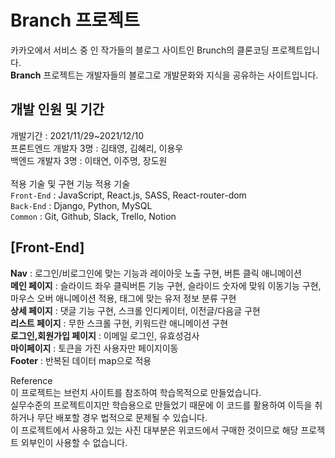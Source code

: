 # **Branch 프로젝트**

<p>
카카오에서 서비스 중 인 작가들의 블로그 사이트인 Brunch의 클론코딩 프로젝트입니다.<br>
<b>Branch</b> 프로젝트는 개발자들의 블로그로 개발문화와 지식을 공유하는 사이트입니다.</p>

## 개발 인원 및 기간

개발기간 : 2021/11/29~2021/12/10<br>
프론트엔드 개발자 3명 : 김태영, 김혜리, 이용우<br>
백엔드 개발자 3명 : 이태연, 이주명, 장도원<br>
<br>
적용 기술 및 구현 기능 적용 기술<br>
`Front-End` : JavaScript, React.js, SASS, React-router-dom<br>
`Back-End` : Django, Python, MySQL<br>
`Common` : Git, Github, Slack, Trello, Notion<br>

## [Front-End]

**Nav** : 로그인/비로그인에 맞는 기능과 레이아웃 노출 구현, 버튼 클릭 애니메이션<br>
**메인 페이지** : 슬라이드 좌우 클릭버튼 기능 구현, 슬라이드 숫자에 맞워 이동기능 구현,
마우스 오버 애니메이션 적용, 태그에 맞는 유저 정보 분류 구현<br>
**상세 페이지** : 댓글 기능 구현, 스크롤 인디케이터, 이전글/다음글 구현<br>
**리스트 페이지** : 무한 스크롤 구현, 키워드란 애니메이션 구현<br>
**로그인,회원가입 페이지** : 이메일 로그인, 유효성검사<br>
**마이페이지** : 토큰을 가진 사용자만 페이지이동 <br>
**Footer** : 반복된 데이터 map으로 적용<br>

Reference<br>
이 프로젝트는 브런치 사이트를 참조하여 학습목적으로 만들었습니다.<br> 실무수준의 프로젝트이지만 학습용으로 만들었기 때문에 이 코드를 활용하여 이득을 취하거나 무단 배포할 경우 법적으로 문제될 수 있습니다.<br>
이 프로젝트에서 사용하고 있는 사진 대부분은 위코드에서 구매한 것이므로 해당 프로젝트 외부인이 사용할 수 없습니다.
